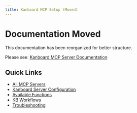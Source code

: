 ```yaml
---
title: Kanboard MCP Setup (Moved)
---
```


# Documentation Moved

This documentation has been reorganized for better structure.

Please see: [Kanboard MCP Server Documentation](./development/mcp-servers/kanboard-server.md)

## Quick Links

- [All MCP Servers](./development/mcp-servers/)
- [Kanboard Server Configuration](./development/mcp-servers/kanboard-server.md#configuration)
- [Available Functions](./development/mcp-servers/kanboard-server.md#available-functions)
- [KB Workflows](./development/mcp-servers/kanboard-server.md#kb-workflows)
- [Troubleshooting](./development/mcp-servers/kanboard-server.md#troubleshooting)